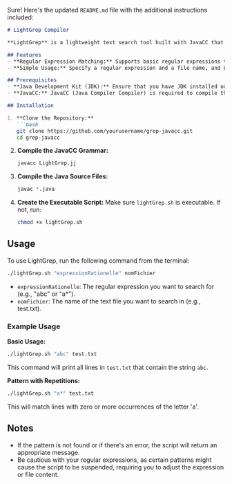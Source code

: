 Sure! Here's the updated `README.md` file with the additional instructions included:

```markdown
# LightGrep Compiler

**LightGrep** is a lightweight text search tool built with JavaCC that allows you to search for patterns in a text file using regular expressions. It mimics the basic functionality of the UNIX `grep` command but is implemented entirely in Java.

## Features
- **Regular Expression Matching:** Supports basic regular expressions to search for patterns in text files.
- **Simple Usage:** Specify a regular expression and a file name, and LightGrep will display all lines that match the expression.

## Prerequisites
- **Java Development Kit (JDK):** Ensure that you have JDK installed on your system.
- **JavaCC:** JavaCC (Java Compiler Compiler) is required to compile the grammar used by LightGrep.

## Installation

1. **Clone the Repository:**
   ```bash
   git clone https://github.com/yourusername/grep-javacc.git
   cd grep-javacc
   ```

2. **Compile the JavaCC Grammar:**
   ```bash
   javacc LightGrep.jj
   ```

3. **Compile the Java Source Files:**
   ```bash
   javac *.java
   ```

4. **Create the Executable Script:** Make sure `lightGrep.sh` is executable. If not, run:
   ```bash
   chmod +x lightGrep.sh
   ```

## Usage

To use LightGrep, run the following command from the terminal:

```bash
./lightGrep.sh "expressionRationelle" nomFichier
```

- `expressionRationelle`: The regular expression you want to search for (e.g., "abc" or "a*").
- `nomFichier`: The name of the text file you want to search in (e.g., test.txt).

### Example Usage

**Basic Usage:**

```bash
./lightGrep.sh "abc" test.txt
```

This command will print all lines in `test.txt` that contain the string `abc`.

**Pattern with Repetitions:**

```bash
./lightGrep.sh "a*" test.txt
```

This will match lines with zero or more occurrences of the letter 'a'.

## Notes

- If the pattern is not found or if there's an error, the script will return an appropriate message.
- Be cautious with your regular expressions, as certain patterns might cause the script to be suspended, requiring you to adjust the expression or file content.
```
